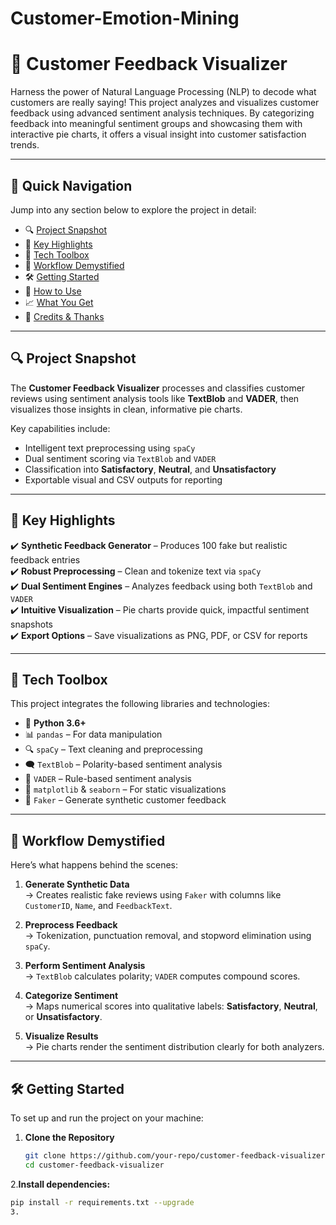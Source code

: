 # Customer-Emotion-Mining
# 💬 Customer Feedback Visualizer

Harness the power of Natural Language Processing (NLP) to decode what customers are really saying! This project analyzes and visualizes customer feedback using advanced sentiment analysis techniques. By categorizing feedback into meaningful sentiment groups and showcasing them with interactive pie charts, it offers a visual insight into customer satisfaction trends.

---

## 🧭 Quick Navigation

Jump into any section below to explore the project in detail:

- 🔍 [Project Snapshot](#project-snapshot)
- 🎯 [Key Highlights](#key-highlights)
- 🧰 [Tech Toolbox](#tech-toolbox)
- 🔧 [Workflow Demystified](#workflow-demystified)
- 🛠️ [Getting Started](#getting-started)
- 🚀 [How to Use](#how-to-use)
- 📈 [What You Get](#what-you-get)
- 🙏 [Credits & Thanks](#credits--thanks)

---

## 🔍 Project Snapshot

The **Customer Feedback Visualizer** processes and classifies customer reviews using sentiment analysis tools like **TextBlob** and **VADER**, then visualizes those insights in clean, informative pie charts.

Key capabilities include:
- Intelligent text preprocessing using `spaCy`
- Dual sentiment scoring via `TextBlob` and `VADER`
- Classification into **Satisfactory**, **Neutral**, and **Unsatisfactory**
- Exportable visual and CSV outputs for reporting

---

## 🎯 Key Highlights

✔️ **Synthetic Feedback Generator** – Produces 100 fake but realistic feedback entries  
✔️ **Robust Preprocessing** – Clean and tokenize text via `spaCy`  
✔️ **Dual Sentiment Engines** – Analyzes feedback using both `TextBlob` and `VADER`  
✔️ **Intuitive Visualization** – Pie charts provide quick, impactful sentiment snapshots  
✔️ **Export Options** – Save visualizations as PNG, PDF, or CSV for reports  

---

## 🧰 Tech Toolbox

This project integrates the following libraries and technologies:

- 🐍 **Python 3.6+**
- 📊 `pandas` – For data manipulation  
- 🔍 `spaCy` – Text cleaning and preprocessing  
- 🗨️ `TextBlob` – Polarity-based sentiment analysis  
- 🧠 `VADER` – Rule-based sentiment analysis  
- 🎨 `matplotlib` & `seaborn` – For static visualizations  
- 🤖 `Faker` – Generate synthetic customer feedback  

---

## 🔧 Workflow Demystified

Here’s what happens behind the scenes:

1. **Generate Synthetic Data**  
   → Creates realistic fake reviews using `Faker` with columns like `CustomerID`, `Name`, and `FeedbackText`.

2. **Preprocess Feedback**  
   → Tokenization, punctuation removal, and stopword elimination using `spaCy`.

3. **Perform Sentiment Analysis**  
   → `TextBlob` calculates polarity; `VADER` computes compound scores.

4. **Categorize Sentiment**  
   → Maps numerical scores into qualitative labels: **Satisfactory**, **Neutral**, or **Unsatisfactory**.

5. **Visualize Results**  
   → Pie charts render the sentiment distribution clearly for both analyzers.

---

## 🛠️ Getting Started

To set up and run the project on your machine:

1. **Clone the Repository**
   ```bash
   git clone https://github.com/your-repo/customer-feedback-visualizer.git
   cd customer-feedback-visualizer

2.**Install dependencies:**
   ```bash
   pip install -r requirements.txt --upgrade
3.

